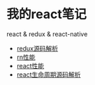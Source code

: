 # 我的react笔记
react &amp; redux &amp; react-native

* [redux源码解析](./redux.md)
* [rn性能](./rn-performance.md)
* [react性能](./react性能.md)
* [react生命周期源码解析](./源码解读生命周期.md)